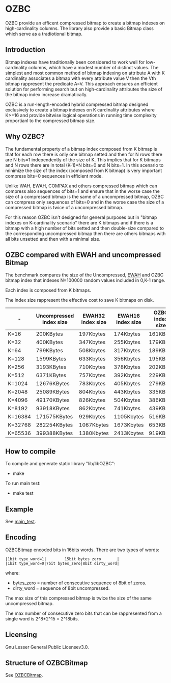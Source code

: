 # OZBC
OZBC provide an efficent compressed bitmap 
to create a bitmap indexes on high-cardinality columns.
The library also provide a basic Bitmap class which serve
as a tradiotional bitmap.

## Introduction
Bitmap indexes have traditionally been considered
to work well for low-cardinality columns,
which have a modest number of distinct values.
The simplest and most common method of bitmap indexing 
on attribute A with K cardinality associates a bitmap
with every attribute value V then the Vth bitmap rappresent
the predicate A=V. 
This approach ensures an efficient solution for performing
search but on high-cardinality attributes the size of the 
bitmap index increase dramatically.

OZBC is a run-length-encoded hybrid 
compressed bitmap designed exclusively to create
a bitmap indexes on K cardinality attributes where K>=16
and provide bitwise logical operations in running time
complexity proportianl to the compressed bitmap size.

## Why OZBC?
The fundamental property of a bitmap index composed from
K bitmap is that for each row there is only one bitmap 
setted and then for N rows there are N bits=1 independently
of the size of K. This implies that for K bitmaps and N rows
there are in total (K-1)*N bits=0 and N bits=1.
In this scenario to minimize the size of the index (composed
from K bitmap) is very important compress bits=0 sequences in
efficient mode.

Unlike WAH, EWAH, COMPAX and others compressed bitmap which
can compress also sequences of bits=1 and ensure that in the
worse case the size of a compressed bitmap is the same of
a uncompressed bitmap, OZBC can compress only sequences of 
bits=0 and in the worse case the size of a compressed bitmap
is twice of a uncompressed bitmap.

For this reason OZBC isn't designed for general purposes
but in "bitmap indexes on K-cardinality scenario" there
are K bitmaps and if there is a bitmap with a high number 
of bits setted and then double-size compared to the
corresponding uncompressed bitmap then there are others
bitmaps with all bits unsetted and then with a minimal size.

## OZBC compared with EWAH and uncompressed Bitmap
The benchmark compares the size of the Uncompressed,
[EWAH] and OZBC bitmap index that indexes
N=100000 random values included in 0,K-1 range. 

Each index is composed from K bitmaps.

The index size rappresent the effective cost to save K bitmaps on disk.

|-      |Uncompressed index size|EWAH32 index size|EWAH16 index size|OZBC index size|
|-------|-----------------------|-----------------|-----------------|---------------|
|K=16   |              200KBytes|        197Kbytes|        174Kbytes|       161KByte|
|K=32   |              400KBytes|        347Kbytes|        255Kbytes|       179KByte|
|K=64   |              799KBytes|        508Kbytes|        317Kbytes|       189KByte|
|K=128  |             1599KBytes|        633Kbytes|        356Kbytes|       195KByte|
|K=256  |             3193KBytes|        710Kbytes|        378Kbytes|       202KByte|
|K=512  |             6371KBytes|        757Kbytes|        392Kbytes|       229KByte|
|K=1024 |            12676KBytes|        783Kbytes|        405Kbytes|       279KByte|
|K=2048 |            25089KBytes|        804Kbytes|        443Kbytes|       335KByte|
|K=4096 |            49170KBytes|        826Kbytes|        504Kbytes|       386KByte|
|K=8192 |            93918KBytes|        862Kbytes|        741Kbytes|       439KByte|
|K=16384|           171575KBytes|        929Kbytes|       1105Kbytes|       516KByte|
|K=32768|           282254KBytes|       1067Kbytes|       1673Kbytes|       653KByte|
|K=65536|           399388KBytes|       1380Kbytes|       2413Kbytes|       919KByte|

[EWAH]: https://github.com/lemire/EWAHBoolArray

## How to compile
To compile and generate static library "lib/libOZBC":
- make

To run main test:
- make test 

## Example
See [main_test].

[main_test]: main_test.cpp

## Encoding
OZBCBitmap encoded bits in 16bits words.
There are two types of words:

    |1bit type_word=1|        15bit bytes_zero       |
    |1bit type_word=0|7bit bytes_zero|8bit dirty_word|

where:
- bytes_zero = number of consecutive sequence of 8bit of zeros.
- dirty_word = sequence of 8bit uncompressed.

The max size of this compressed bitmap is twice the size of the same
uncompressed bitmap.

The max number of consecutive zero bits that can be rappresented
from a single word is 2^8*2^15 = 2^18bits.

## Licensing
Gnu Lesser General Public Licensev3.0.

## Structure of OZBCBitmap
See [OZBCBitmap].

[OZBCBitmap]: /headers/ozbc.h

